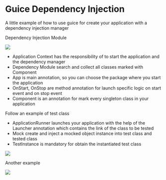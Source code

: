 # Guice Dependency Injection

A little example of how to use guice for create your application with a dependency injection manager

Dependency Injection Module

![](https://github.com/robertonav20/guice-dependency-injection/images/classes.png?raw=true)

- Application Context has the responsibility of to start the application and the dependency manager
- Dependency Module search and collect all classes marked with Component
- App is main annotation, so you can choose the package where you start the application
- OnStart, OnStop are method annotation for launch specific logic on start event and on stop event
- Component is an annotation for mark every singleton class in your application

Follow an example of test class
- ApplicationRunner launches your application with the help of the Launcher annotation which contains the link of the class to be tested
- Mock create and inject a mocked object instance into test class and tested class
- TestInstance is mandatory for obtain the instantiated test class

![](https://github.com/robertonav20/guice-dependency-injection/images/mainApplicationTest.png?raw=true)

Another example

![](https://github.com/robertonav20/guice-dependency-injection/images/repositoryTest.png)